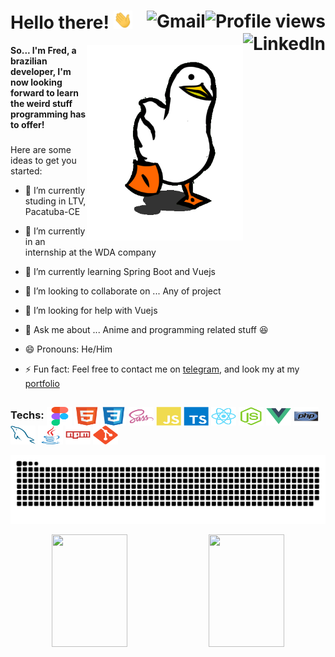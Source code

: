 <h1 style="display: inline_block">Hello there! <img src="https://raw.githubusercontent.com/ABSphreak/ABSphreak/master/gifs/Hi.gif" width="30px">
  
  <img src="https://komarev.com/ghpvc/?username=freddcf&label=Profile%20views&color=0e75b6&style=flat-square&color=yellow" align="right" title="Profile views" alt="Profile views" />

  <a href="mailto:freddcfonseca@gmail.com">
      <img src="https://img.shields.io/badge/-Gmail-c14438?style=flat-square&logo=Gmail&logoColor=white" align="right" title="Send me an email" alt="Gmail">
  </a>

  <a href="https://www.linkedin.com/in/freddcfonseca/">
      <img src="https://img.shields.io/badge/-LinkedIn-blue?style=flat-square&logo=Linkedin&logoColor=white" align="right" title="My Social Network" alt="LinkedIn">
  </a>
</h1>

<img align="right" width="250px" src="/.github/walkindope.gif"/>

**So... I'm Fred, a brazilian developer, I'm now looking forward to learn the weird stuff programming has to offer!**

###

Here are some ideas to get you started:
- :school: I’m currently studing in LTV, Pacatuba-CE
- 🔭 I’m currently in an internship at the WDA company
- 🌱 I’m currently learning Spring Boot and Vuejs
- 👯 I’m looking to collaborate on ... Any of project
- 🤔 I’m looking for help with Vuejs 
- 💬 Ask me about ... Anime and programming related stuff :laughing:
- 😄 Pronouns: He/Him
- ⚡ Fun fact: Feel free to contact me on [telegram](https://t.me/FredOnDemand), and look my at my [portfolio](https://freddcf.github.io/freddcf)
  
  ##
  
<div style="display: inline_block">
  <h3>Techs:  
  <img align="center" alt="Fred-Figma" height="30" width="40" src="https://raw.githubusercontent.com/devicons/devicon/master/icons/figma/figma-original.svg">
  <img align="center" alt="Fred-HTML" height="30" width="40" src="https://raw.githubusercontent.com/devicons/devicon/master/icons/html5/html5-original.svg">
  <img align="center" alt="Fred-CSS" height="30" width="40" src="https://raw.githubusercontent.com/devicons/devicon/master/icons/css3/css3-original.svg">
  <img align="center" alt="Fred-Sass" height="30" width="40" src="https://raw.githubusercontent.com/devicons/devicon/master/icons/sass/sass-original.svg">
  <img align="center" alt="Fred-Js" height="30" width="40" src="https://raw.githubusercontent.com/devicons/devicon/master/icons/javascript/javascript-plain.svg">
  <img align="center" alt="Fred-Ts" height="30" width="40" src="https://raw.githubusercontent.com/devicons/devicon/master/icons/typescript/typescript-plain.svg">
  <img align="center" alt="Fred-React" height="30" width="40" src="https://raw.githubusercontent.com/devicons/devicon/master/icons/react/react-original.svg">
  <img align="center" alt="Fred-Nodejs" height="30" width="40" src="https://raw.githubusercontent.com/devicons/devicon/master/icons/nodejs/nodejs-original.svg">
  <img align="center" alt="Fred-Nodejs" height="30" width="40" src="https://raw.githubusercontent.com/devicons/devicon/master/icons/vuejs/vuejs-original.svg">
  <img align="center" alt="Fred-PHP" height="30" width="40" src="https://raw.githubusercontent.com/devicons/devicon/master/icons/php/php-original.svg">
  <img align="center" alt="Fred-MySQL" height="30" width="40" src="https://raw.githubusercontent.com/devicons/devicon/master/icons/mysql/mysql-original.svg">
  <img align="center" alt="Fred-PHP" height="30" width="40" src="https://raw.githubusercontent.com/devicons/devicon/master/icons/java/java-original.svg">
  <img align="center" alt="Fred-Npm" height="30" width="40" src="https://raw.githubusercontent.com/devicons/devicon/master/icons/npm/npm-original-wordmark.svg">
  <img align="center" alt="Fred-Git" height="30" width="40" src="https://raw.githubusercontent.com/devicons/devicon/master/icons/git/git-original.svg">
  </h3>
</div>
  
  ![Snake animation](https://github.com/freddcf/freddcf/blob/output/github-contribution-grid-snake.svg)

<div align="center" height="180em">
  <img height="180em" width="49%" src="https://github-readme-stats.vercel.app/api?username=freddcf&show_icons=true&theme=dracula&include_all_commits=true&count_private=true"/>
  <img height="180em" width="49%" src="https://github-readme-stats.vercel.app/api/top-langs/?username=freddcf&layout=compact&langs_count=7&theme=dracula"/>
</div>
